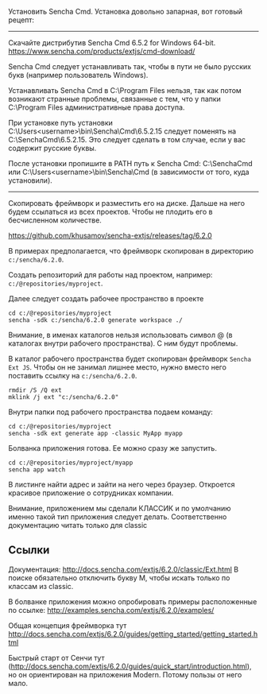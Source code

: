 
Установить Sencha Cmd. Установка довольно запарная, вот готовый рецепт:

---

Скачайте дистрибутив Sencha Cmd 6.5.2 for Windows 64-bit.
https://www.sencha.com/products/extjs/cmd-download/

Sencha Cmd следует устанавливать так, чтобы в пути не было русских букв (например пользователь Windows).

Устанавливать Sencha Cmd в C:\Program Files нельзя, так как потом возникают странные проблемы, связанные с тем, что у папки C:\Program Files административные права доступа.

При установке путь установки C:\Users\<username>\bin\Sencha\Cmd\6.5.2.15 следует поменять на C:\SenchaCmd\6.5.2.15. Это следует сделать в том случае, если у вас <username> содержит русские буквы.

После установки пропишите в PATH путь к Sencha Cmd: C:\SenchaCmd или C:\Users\<username>\bin\Sencha\Cmd (в зависимости от того, куда установили).

---

Скопировать фреймворк и разместить его на диске. Дальше на него будем ссылаться из всех проектов.
Чтобы не плодить его в бесчисленном количестве.

https://github.com/khusamov/sencha-extjs/releases/tag/6.2.0

В примерах предполагается, что фреймворк скопирован в директорию `c:/sencha/6.2.0`.

Создать репозиторий для работы над проектом, например:
`c:/@repositories/myproject`.

Далее следует создать рабочее пространство в проекте

```
cd c:/@repositories/myproject
sencha -sdk c:/sencha/6.2.0 generate workspace ./
```

Внимание, в именах каталогов нельзя использовать символ @ (в каталогах внутри рабочего пространства). С ним будут проблемы.

В каталог рабочего пространства будет скопирован фреймворк `Sencha Ext JS`. Чтобы он не занимал лишнее место, нужно вместо него поставить ссылку на `c:/sencha/6.2.0`.

```
rmdir /S /Q ext
mklink /j ext "c:/sencha/6.2.0"
```

Внутри папки под рабочего пространства подаем команду:

```
cd c:/@repositories/myproject
sencha -sdk ext generate app -classic MyApp myapp
```

Болванка приложения готова. Ее можно сразу же запустить.

```
cd c:/@repositories/myproject/myapp
sencha app watch
```


В листинге найти адрес и зайти на него через браузер. Откроется красивое приложение о сотрудниках компании.

Внимание, приложением мы сделали КЛАССИК и по умолчанию именно такой тип приложения следует делать.
Соответственно документацию читать только для classic

Ссылки
------


Документация: http://docs.sencha.com/extjs/6.2.0/classic/Ext.html
В поиске обязательно отключить букву M, чтобы искать только по классам из classic.

В болванке приложения можно опробировать примеры расположенные по ссылке:
http://examples.sencha.com/extjs/6.2.0/examples/

Общая концепция фреймворка тут http://docs.sencha.com/extjs/6.2.0/guides/getting_started/getting_started.html

Быстрый старт от Сенчи тут (http://docs.sencha.com/extjs/6.2.0/guides/quick_start/introduction.html), но он ориентирован на приложения Modern. Потому пользы от него мало.
